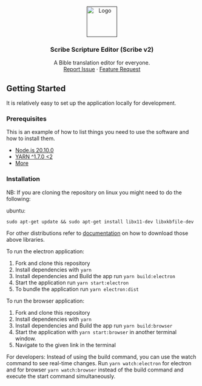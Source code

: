 <!-- PROJECT LOGO -->
<br />
<p align="center">
  <a href="">
    <img src="https://github.com/bible-technology/scribe-scripture-editor/blob/development/styles/scribe-logo.png" alt="Logo" width="80" height="80">
  </a>

  <h3 align="center">Scribe Scripture Editor (Scribe v2)</h3>

  <p align="center">
    A Bible translation editor for everyone.
    <br />
    <a href="https://github.com/BiblioNexus-Foundation/scribe/issues">Report Issue</a>
    ·
    <a href="https://github.com/BiblioNexus-Foundation/scribe/issues">Feature Request</a>
  </p>
</p>

<!-- GETTING STARTED -->

## Getting Started

It is relatively easy to set up the application locally for development.

### Prerequisites

This is an example of how to list things you need to use the software and how to install them.

- [Node.js 20.10.0](https://nodejs.org/en/)
- [YARN ^1.7.0 <2](https://yarnpkg.com/getting-started)
- [More](https://github.com/eclipse-theia/theia/blob/master/doc/Developing.md)


### Installation

NB: If you are cloning the repository on linux you might need to do the following:

ubuntu:

```
sudo apt-get update && sudo apt-get install libx11-dev libxkbfile-dev
```

For other distributions refer to [documentation](https://github.com/eclipse-theia/theia/blob/master/doc/Developing.md#prerequisites) on how to download those above libraries.

To run the electron application:

1. Fork and clone this repository
2. Install dependencies with `yarn`
3. Install dependencies and Build the app run `yarn build:electron`
4. Start the application run `yarn start:electron`
5. To bundle the application run `yarn electron:dist`


To run the browser application:

1. Fork and clone this repository
2. Install dependencies with `yarn`
3. Install dependencies and Build the app run `yarn build:browser`
4. Start the application with `yarn start:browser` in another terminal window.
5. Navigate to the given link in the terminal

For developers: Instead of using the build command, you can use the watch command to see real-time changes. Run `yarn watch:electron` for electron and for browser `yarn watch:browser` instead of the build command and execute the start command simultaneously.